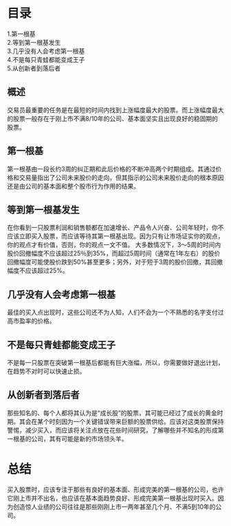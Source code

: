 # 目录
1.第一根基  
2.等到第一根基发生   
3.几乎没有人会考虑第一根基   
4.不是每只青蛙都能变成王子   
5.从创新者到落后者  

## 概述
交易员最重要的任务是在最短的时间内找到上涨幅度最大的股票。而上涨幅度最大的股票一般存在于刚上市不满8/10年的公司、基本面坚实且出现良好的稳固期的股票。

## 第一根基
第一根基由一段长约3周的纠正期和此后价格的不断冲高两个时期组成。其通过价格和交易量指出了公司未来股价的走向，但其指示的公司未来股价走向的根本原因还是由公司的基本面和整个股市行为作用的结果。

## 等到第一根基发生
   在你看到一只股票利润和销售额都在加速增长、产品令人兴奋、公司年轻时，你不应该立即买入股票，而应该等待其第一根基出现。因为只有让市场证实你的观点，你的观点才有价值，否则，你的观点一文不值。
   大多数情况下，3〜5周的时间内股价回撤幅度不应该超过25％到35%，而超过5周时间（通常在1年左右）的股价回撤幅度可能使股价跌到50%甚至更多；另外，对于短于3周的股价回撤，其回撤幅度不应该超过25%。
   
## 几乎没有人会考虑第一根基
   最佳的买入点出现时，这些公司还不为人知，人们不会为一个不熟悉的名字支付过高市盈率的价格。
   
## 不是每只青蛙都能变成王子
  不是每一只股票在突破第一根基后都能有巨大涨幅，所以，你需要做好退出计划，在趋势不对时可以快速止损。
  
## 从创新者到落后者
   那些知名的、每个人都将其认为是“成长股”的股票，其可能已经过了成长的黄金时期。其会在某个时刻因为一个关键错误带来巨额的股票供给。应该对这类股票保持警惕，减少买入，而应该将关注点放在花些时间研究，了解哪些并不知名的形成第一根基的公司，其有可能是新的市场领头羊。
   
 # 总结
 
 买入股票时，应该专注于那些有良好的基本面、形成完美的第一根基的公司，也许它刚上市并不出名，也应该在基本面趋势良好、形成完美第一根基出现时买入。因为创造惊人业绩的公司往往是那些刚刚上市一两年甚至几个月、不满5到10年的公司。
 
   

